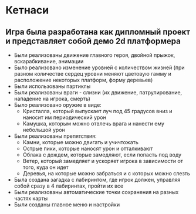 # Кетнаси
## Игра была разработана как дипломный проект и представляет собой демо 2d платформера
- Были реализованы движение главного героя, двойной прыжок, вскарабкивание, анимации
- Было реализовано изменение уровней с количеством жизней (при разном количестве сердец уровни меняют
цветовую гамму и расположение некоторых платформ, форму деревьев)
- Были использованы партиклы
- Были реализованы враги - слизни (их движение, патрулирование, нападение на игрока, смерть)
- Было реализовано оружие в виде:
  - Кристалла, который выпускает луч под 45 градусов вниз и наносит им периодический урон
  - Камушка, которым можно отвлечь врага и нанести ему небольшой урон
- Были реализованы препятствия:
  - Камни, которые можно двигать и учичтожать
  - Острые пики, которые наносят урон и отталкивают
  - Облака с дождем, которые замедляют, если попасть под воду
  - Ветер, который замедляет и ускоряет игрока в зависимости от того, куда он идет
  - Деревья, на которые можно забраться и с которых можно слезть
- Была создана загадка с лабиринтом, где игрок должен, управляя собой сразу в 4 лабиринтах, пройти их все
- Были реализованы автоматические точки сохранения на разных частях карты
- Были созданы главное меню и настройки

